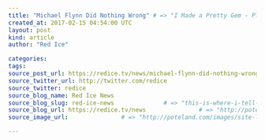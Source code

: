```yaml
---
title: "Michael Flynn Did Nothing Wrong" # => "I Made a Pretty Gem - Planet.rb"
created_at: 2017-02-15 04:54:00 UTC
layout: post
kind: article
author: "Red Ice"

categories: 
tags: 
source_post_url: https://redice.tv/news/michael-flynn-did-nothing-wrong    # => "http://poteland.com/blog/i-made-a-pretty-gem-planet-dot-rb/"
source_twitter_url: http://twitter.com/redice
source_twitter: redice
source_blog_name: Red Ice News
source_blog_slug: red-ice-news              # => "this-is-where-i-tell-you-stuff"
source_blog_url: https://redice.tv/news               # => "http://poteland.com/articles"
source_image_url:               # => "http://poteland.com/images/site-logo.png"

---
```



<!--
   &lt;img align=&quot;left&quot; alt=&quot;Michael Flynn Did Nothing Wrong&quot; src=&quot;https://rdice.net/a/c/n/17/02150553-michael_flynn232.9cd7b47f.jpg&quot;&gt; I’m surprised that Trump accepted Flynn’s resignation and that, reportedly, Steve Bannon called for it. This will not lessen the attacks on the administration, which we’ve seen ever since the inauguration. Indeed, it will most likely amplify them, as “The Resistance,” as they call themselves, will be emboldened by getting their first “scalp.” Lost in the salacious headlines about “Russian espionage” and “treason” is the fact that Flynn did not share any classified information with the Russian ambassador (which would have been grossly illegal). The Logan Act (1799)—which guards against unauthorized negotiations with foreign powers—appears in most stories on Flynn, but it has, in fact, never been enforced and would not be operative in this case. Flynn’s ultimate crime was charting a new diplomatic…           # => "I’ve been hurting to write this ever since we had the idea of creating a Planet for Cubox..." (Continued)
   red-ice-news              # => "this-is-where-i-tell-you-stuff"
   https://redice.tv/news               # => "http://poteland.com/articles"
                 # => "http://poteland.com/images/site-logo.png"
<img align="left" alt="Michael Flynn Did Nothing Wrong" src="https://rdice.net/a/c/n/17/02150553-michael_flynn232.9cd7b47f.jpg"> I’m surprised that Trump accepted Flynn’s resignation and that, reportedly, Steve Bannon called for it. This will not lessen the attacks on the administration, which we’ve seen ever since the inauguration. Indeed, it will most likely amplify them, as “The Resistance,” as they call themselves, will be emboldened by getting their first “scalp.” Lost in the salacious headlines about “Russian espionage” and “treason” is the fact that Flynn did not share any classified information with the Russian ambassador (which would have been grossly illegal). The Logan Act (1799)—which guards against unauthorized negotiations with foreign powers—appears in most stories on Flynn, but it has, in fact, never been enforced and would not be operative in this case. Flynn’s ultimate crime was charting a new diplomatic…<div class="">
    <i>Source: <a href="https://redice.tv/news">Red Ice News</a></i>
</div>
